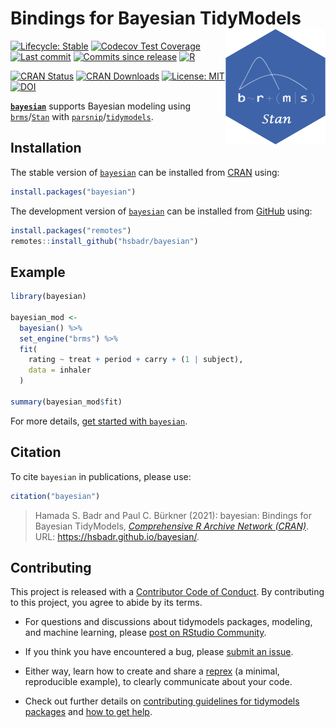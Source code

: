 
<!-- README.md is generated from README.Rmd. Please edit that file -->

# Bindings for Bayesian TidyModels [<img src="man/figures/bayesian.png" align="right" width="160" alt="bayesian logo" />](https://hsbadr.github.io/bayesian/)

<!-- badges: start -->

[![Lifecycle:
Stable](https://img.shields.io/badge/Lifecycle-Stable-green.svg)](https://lifecycle.r-lib.org/articles/stages.html)
[![Codecov Test
Coverage](https://codecov.io/gh/hsbadr/bayesian/branch/main/graph/badge.svg)](https://codecov.io/gh/hsbadr/bayesian?branch=main)
[![Last
commit](https://img.shields.io/github/last-commit/hsbadr/bayesian)](https://github.com/hsbadr/bayesian/commits/main)
[![Commits since
release](https://img.shields.io/github/commits-since/hsbadr/bayesian/latest.svg?color=green)](https://github.com/hsbadr/bayesian/commit/main)
[![R](https://github.com/hsbadr/bayesian/workflows/R/badge.svg)](https://github.com/hsbadr/bayesian/actions)

[![CRAN
Status](https://www.r-pkg.org/badges/version/bayesian)](https://CRAN.R-project.org/package=bayesian)
[![CRAN
Downloads](https://cranlogs.r-pkg.org/badges/grand-total/bayesian)](https://cran.r-project.org/package=bayesian)
[![License:
MIT](https://img.shields.io/badge/License-MIT-blue.svg)](https://github.com/hsbadr/bayesian/blob/main/LICENSE.md)
[![DOI](https://zenodo.org/badge/327419436.svg)](https://zenodo.org/badge/latestdoi/327419436)
<!-- badges: end -->

[**`bayesian`**](https://hsbadr.github.io/bayesian/) supports Bayesian
modeling using
[`brms`](https://paul-buerkner.github.io/brms/)/[`Stan`](https://mc-stan.org/)
with
[`parsnip`](https://parsnip.tidymodels.org/)/[`tidymodels`](https://www.tidymodels.org/).

## Installation

The stable version of [`bayesian`](https://hsbadr.github.io/bayesian/)
can be installed from
[CRAN](https://CRAN.R-project.org/package=bayesian) using:

``` r
install.packages("bayesian")
```

The development version of
[`bayesian`](https://hsbadr.github.io/bayesian/) can be installed from
[GitHub](https://github.com/hsbadr/bayesian) using:

``` r
install.packages("remotes")
remotes::install_github("hsbadr/bayesian")
```

## Example

``` r
library(bayesian)

bayesian_mod <-
  bayesian() %>%
  set_engine("brms") %>%
  fit(
    rating ~ treat + period + carry + (1 | subject),
    data = inhaler
  )

summary(bayesian_mod$fit)
```

For more details, [get started with
`bayesian`](https://hsbadr.github.io/bayesian/articles/GetStarted.html).

## Citation

To cite `bayesian` in publications, please use:

``` r
citation("bayesian")
```

> Hamada S. Badr and Paul C. Bürkner (2021): bayesian: Bindings for
> Bayesian TidyModels, [*Comprehensive R Archive Network
> (CRAN)*](https://cran.r-project.org/package=bayesian). URL:
> <https://hsbadr.github.io/bayesian/>.

## Contributing

This project is released with a [Contributor Code of
Conduct](https://contributor-covenant.org/version/2/0/CODE_OF_CONDUCT.html).
By contributing to this project, you agree to abide by its terms.

-   For questions and discussions about tidymodels packages, modeling,
    and machine learning, please [post on RStudio
    Community](https://community.rstudio.com/).

-   If you think you have encountered a bug, please [submit an
    issue](https://github.com/hsbadr/bayesian/issues).

-   Either way, learn how to create and share a
    [reprex](https://reprex.tidyverse.org) (a minimal, reproducible
    example), to clearly communicate about your code.

-   Check out further details on [contributing guidelines for tidymodels
    packages](https://www.tidymodels.org/contribute/) and [how to get
    help](https://www.tidymodels.org/help/).
